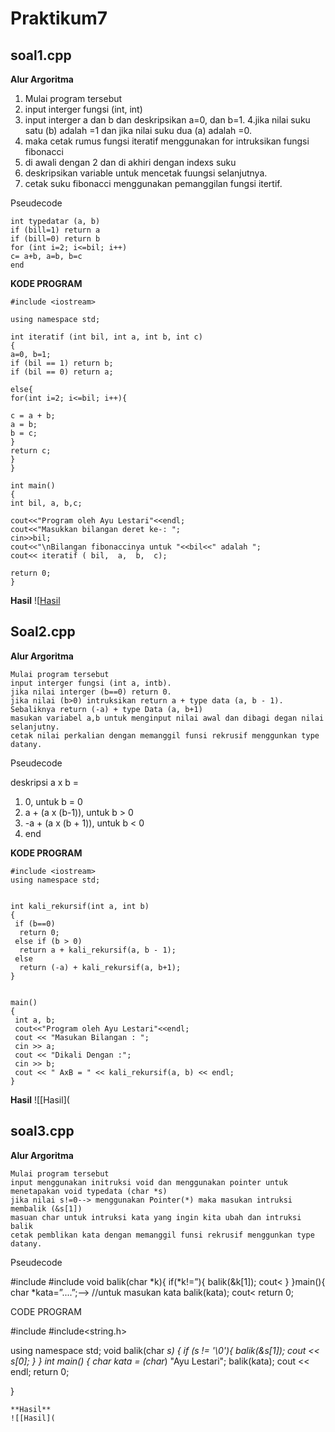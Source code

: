 # Praktikum7

## soal1.cpp

**Alur Argoritma**
 
1. Mulai program tersebut
2. input interger fungsi (int, int)
3. input interger a dan b dan deskripsikan a=0, dan b=1.
4.jika nilai suku satu (b) adalah =1 dan jika nilai suku dua (a) adalah =0.
5. maka cetak rumus fungsi iteratif menggunakan for intruksikan fungsi fibonacci
6. di awali dengan 2 dan di akhiri dengan indexs suku
7. deskripsikan variable untuk mencetak fuungsi selanjutnya.
8. cetak suku fibonacci menggunakan pemanggilan fungsi itertif.

Pseudecode

    int typedatar (a, b)
    if (bill=1) return a
    if (bill=0) return b
    for (int i=2; i<=bil; i++)
    c= a+b, a=b, b=c
    end

**KODE PROGRAM**
```c/c++
#include <iostream>

using namespace std;

int iteratif (int bil, int a, int b, int c)
{
a=0, b=1;
if (bil == 1) return b;
if (bil == 0) return a;

else{
for(int i=2; i<=bil; i++){

c = a + b;
a = b;
b = c;
}
return c;
}
}

int main()
{
int bil, a, b,c;

cout<<"Program oleh Ayu Lestari"<<endl;
cout<<"Masukkan bilangan deret ke-: ";
cin>>bil;
cout<<"\nBilangan fibonaccinya untuk "<<bil<<" adalah ";
cout<< iteratif ( bil,  a,  b,  c);

return 0;
}
```
**Hasil**
![[Hasil](https://raw.githubusercontent.com/AyuLestariKabbi/Praktikum7/master/Latihan1/Screenshot%20(41).png)

## Soal2.cpp

**Alur Argoritma**

    Mulai program tersebut
    input interger fungsi (int a, intb).
    jika nilai interger (b==0) return 0.
    jika nilai (b>0) intruksikan return a + type data (a, b - 1).
    Sebaliknya return (-a) + type Data (a, b+1)
    masukan variabel a,b untuk menginput nilai awal dan dibagi degan nilai selanjutny.
    cetak nilai perkalian dengan memanggil funsi rekrusif menggunkan type datany.

Pseudecode

deskripsi a x b =
1. 0, untuk b = 0
2. a + (a x (b-1)), untuk b > 0
3. -a + (a x (b + 1)), untuk b < 0
4. end

**KODE PROGRAM**
```c/c++
#include <iostream>
using namespace std;


int kali_rekursif(int a, int b)
{
 if (b==0)
  return 0;
 else if (b > 0)
  return a + kali_rekursif(a, b - 1);
 else
  return (-a) + kali_rekursif(a, b+1);
}


main()
{
 int a, b;
 cout<<"Program oleh Ayu Lestari"<<endl;
 cout << "Masukan Bilangan : ";
 cin >> a;
 cout << "Dikali Dengan :";
 cin >> b;
 cout << " AxB = " << kali_rekursif(a, b) << endl;
}
```
**Hasil**
![[Hasil](

## soal3.cpp

**Alur Argoritma**

    Mulai program tersebut
    input menggunakan initruksi void dan menggunakan pointer untuk menetapakan void typedata (char *s)
    jika nilai s!=0--> menggunakan Pointer(*) maka masukan intruksi membalik (&s[1])
    masuan char untuk intruksi kata yang ingin kita ubah dan intruksi balik
    cetak pemblikan kata dengan memanggil funsi rekrusif menggunkan type datany.

Pseudecode

#include
#include
void balik(char *k){
if(*k!=”){
balik(&k[1]);
cout<
}
}main(){
char *kata=”....”;--> //untuk masukan kata
balik(kata);
cout<
return 0;

CODE PROGRAM

#include<iostream>
#include<string.h>

using namespace std;
void balik(char *s)
{ if (*s != '\0'){
balik(&s[1]);
cout << s[0];
}
}
int main()
{
      char* kata = (char*) "Ayu Lestari";
    balik(kata); cout << endl;
    return 0;

}
```
**Hasil**
![[Hasil](
